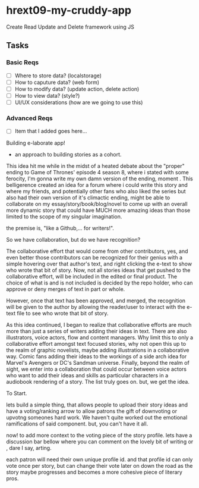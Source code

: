 # hrext09-my-cruddy-app
Create Read Update and Delete framework using JS

 ## Tasks

 ### Basic Reqs
- [ ] Where to store data? (localstorage)
- [ ] How to caputure data? (web form)
- [ ] How to modify data? (update action, delete action)
- [ ] How to view data? (style?)
- [ ] UI/UX considerations (how are we going to use this)

 ### Advanced Reqs
- [ ] Item that I added goes here...


Building e-laborate app!
- an approach to building stories as a cohort.

This idea hit me while in the midst of a heated debate about the "proper"
ending to Game of Thrones' episode 4 season 8, where i stated with some ferocity,
I'm gonna write my own damn version of the ending, moment .
This belligerence created an idea for a forum where i could write this story
and where my friends, and potentially other fans who also liked the series but also had their own version
of it's climactic ending, might be able to collaborate on my essay/story/book/blog/novel
to come up with an overall more dynamic story that could have MUCH more amazing ideas
than those limited to the scope of my singular imagination.

the premise is, "like a Github,... for writers!".

So we have collaboration, but do we have recognition?

The collaborative effort that would come from other contributors, yes, and even better
those contributors can be recognized for their genius with a simple hovering over that author's text,
and right clicking the e-text to show who wrote that bit of story. Now, not all stories ideas that get pushed
to the collaborative effort, will be included in the edited or final product.
The choice of what is and is not included is decided by the repo holder, who can approve or deny merges of text
in part or whole.

However, once that text has been approved, and merged, the recognition will be
given to the author by allowing the reader/user to interact with the e-text file to see who wrote
that bit of story.

As this idea continued, I began to realize that collaborative efforts are much more than just a series
of writers adding their ideas in text. There are also illustrators, voice actors, flow and content managers.
Why limit this to only a collaborative effort amongst text focused stories, why not
open this up to the realm of graphic novelists, maybe adding illustrations in a collaborative way.
Comic fans adding their ideas to the workings of a side arch idea for Marvel's Avengers or
DC's Sandman universe. Finally, beyond the realm of sight, we enter into a collaboration
that could occur between voice actors who want to add their ideas and skills as particular
characters in a audiobook rendering of a story. The list truly goes on. but, we get the idea.

To Start.

lets build a simple thing, that allows people to upload their story ideas and have a voting/ranking
arrow to allow patrons the gift of downvoting or upvotng someones hard work. We haven't quite worked out the 
emotional ramifications of said component. but, you can't have it all.


now! to add more context to the voting piece of the story profile. lets have a discussion
bar bellow where you can comment on the lovely bit of writing or , dare I say, arting.


each patron will need their own unique profile id. and that profile id can only vote
once per story, but can change their vote later on down the road as the story maybe progresses
and becomes a more cohesive piece of literary pros.
